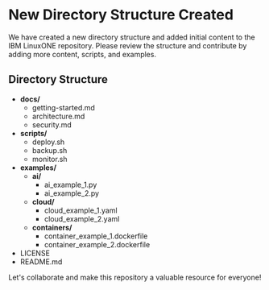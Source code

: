 # New Directory Structure Created

We have created a new directory structure and added initial content to the IBM LinuxONE repository. Please review the structure and contribute by adding more content, scripts, and examples.

## Directory Structure

- **docs/**
  - getting-started.md
  - architecture.md
  - security.md
- **scripts/**
  - deploy.sh
  - backup.sh
  - monitor.sh
- **examples/**
  - **ai/**
    - ai_example_1.py
    - ai_example_2.py
  - **cloud/**
    - cloud_example_1.yaml
    - cloud_example_2.yaml
  - **containers/**
    - container_example_1.dockerfile
    - container_example_2.dockerfile
- LICENSE
- README.md

Let's collaborate and make this repository a valuable resource for everyone!
